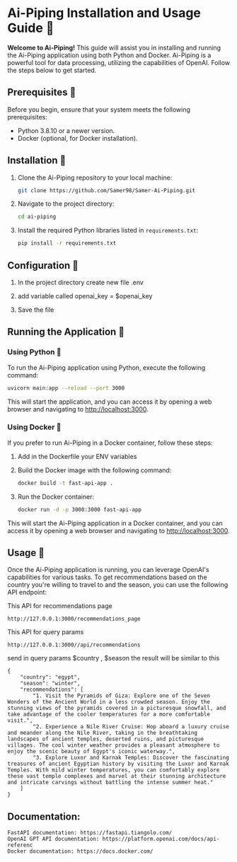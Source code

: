 # Ai-Piping Installation and Usage Guide 🚀

**Welcome to Ai-Piping!** This guide will assist you in installing and running the Ai-Piping application using both Python and Docker. Ai-Piping is a powerful tool for data processing, utilizing the capabilities of OpenAI. Follow the steps below to get started.

## Prerequisites 🚀

Before you begin, ensure that your system meets the following prerequisites:

- Python 3.8.10 or a newer version.
- Docker (optional, for Docker installation).

## Installation 🚀

1. Clone the Ai-Piping repository to your local machine:

   ```bash
   git clone https://github.com/Samer98/Samer-Ai-Piping.git
   ```

2. Navigate to the project directory:

   ```bash
   cd ai-piping
   ```

3. Install the required Python libraries listed in `requirements.txt`:

   ```bash
   pip install -r requirements.txt
   ```
## Configuration 🚀

1. In the project directory create new file .env

2. add variable called openai_key = $openai_key

3. Save the file

## Running the Application 🚀

### Using Python 🚀

To run the Ai-Piping application using Python, execute the following command:

```bash
uvicorn main:app --reload --port 3000
```

This will start the application, and you can access it by opening a web browser and navigating to [http://localhost:3000](http://localhost:3000).

### Using Docker 🚀

If you prefer to run Ai-Piping in a Docker container, follow these steps:

1. Add in the Dockerfile your ENV variables

2. Build the Docker image with the following command:

   ```bash
   docker build -t fast-api-app .
   ```

3. Run the Docker container:

   ```bash
   docker run -d -p 3000:3000 fast-api-app
   ```

This will start the Ai-Piping application in a Docker container, and you can access it by opening a web browser and navigating to [http://localhost:3000](http://localhost:8000).

## Usage 🚀

Once the Ai-Piping application is running, you can leverage OpenAI's capabilities for various tasks. To get recommendations based on the country you're willing to travel to and the season, you can use the following API endpoint:

This API for recommendations page
```
http://127.0.0.1:3000/recommendations_page
```

This API for query params
```
http://127.0.0.1:3000//api/recommendations
```
send in query params $country ,  $season
the result will be similar to this
```
{
    "country": "egypt",
    "season": "winter",
    "recommendations": [
        "1. Visit the Pyramids of Giza: Explore one of the Seven Wonders of the Ancient World in a less crowded season. Enjoy the stunning views of the pyramids covered in a picturesque snowfall, and take advantage of the cooler temperatures for a more comfortable visit.",
        "2. Experience a Nile River Cruise: Hop aboard a luxury cruise and meander along the Nile River, taking in the breathtaking landscapes of ancient temples, deserted ruins, and picturesque villages. The cool winter weather provides a pleasant atmosphere to enjoy the scenic beauty of Egypt's iconic waterway.",
        "3. Explore Luxor and Karnak Temples: Discover the fascinating treasures of ancient Egyptian history by visiting the Luxor and Karnak Temples. With mild winter temperatures, you can comfortably explore these vast temple complexes and marvel at their stunning architecture and intricate carvings without battling the intense summer heat."
    ]
}
```

## Documentation:

    FastAPI documentation: https://fastapi.tiangolo.com/
    OpenAI GPT API documentation: https://platform.openai.com/docs/api-referenc
    Docker documentation: https://docs.docker.com/
